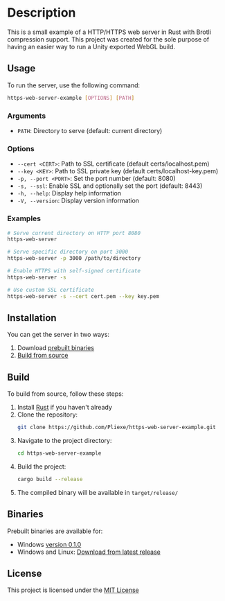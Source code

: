 # Description
This is a small example of a HTTP/HTTPS web server in Rust with Brotli compression support. This project was created for the sole purpose of having an easier way to run a Unity exported WebGL build.

## Usage

To run the server, use the following command:
```bash
https-web-server-example [OPTIONS] [PATH]
```

### Arguments
- `PATH`: Directory to serve (default: current directory)

### Options
- `--cert <CERT>`: Path to SSL certificate (default certs/localhost.pem)
- `--key <KEY>`: Path to SSL private key (default certs/localhost-key.pem)
- `-p, --port <PORT>`: Set the port number (default: 8080)
- `-s, --ssl`: Enable SSL and optionally set the port (default: 8443)
- `-h, --help`: Display help information
- `-V, --version`: Display version information

### Examples
```bash
# Serve current directory on HTTP port 8080
https-web-server

# Serve specific directory on port 3000
https-web-server -p 3000 /path/to/directory

# Enable HTTPS with self-signed certificate
https-web-server -s

# Use custom SSL certificate
https-web-server -s --cert cert.pem --key key.pem
```

## Installation
You can get the server in two ways:
1. Download [prebuilt binaries](#binaries)
2. [Build from source](#build)

## Build
To build from source, follow these steps:

1. Install [Rust](https://www.rust-lang.org/tools/install) if you haven't already
2. Clone the repository:
    ```bash
    git clone https://github.com/Pliexe/https-web-server-example.git
    ```
3. Navigate to the project directory:
    ```bash
    cd https-web-server-example
    ```
4. Build the project:
    ```bash
    cargo build --release
    ```
5. The compiled binary will be available in `target/release/`

## Binaries
Prebuilt binaries are available for:
- Windows [version 0.1.0](https://github.com/Pliexe/https-web-server-example/releases/tag/0.1.0/win64.7z)
- Windows and Linux: [Download from latest release](https://github.com/Pliexe/https-web-server-example/releases/latest)

## License 
This project is licensed under the [MIT License](https://github.com/Pliexe/https-web-server-example/tree/rust/LICENSE)
